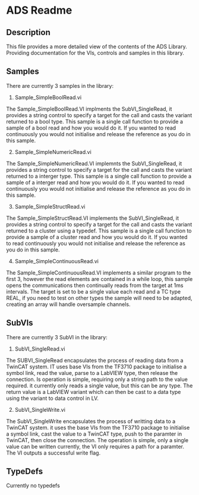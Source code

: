# ADS Readme

## Description

This file provides a more detailed view of the contents of the ADS Library. Providing documentation for the VIs, controls and samples in this library.

## Samples

There are currently 3 samples in the library:

1. Sample_SimpleBoolRead.vi

The Sample_SimpleBoolRead.VI implments the SubVI_SingleRead, it provides a string control to specify a target for the call and casts the variant returned to a bool type. This sample is a single call function to provide a sample of a bool read and how you would do it. If you wanted to read continuously you would not initialise and release the reference as you do in this sample.

2. Sample_SimpleNumericRead.vi

The Sample_SimpleNumericRead.VI implemnts the SubVI_SingleRead, it provides a string control to specify a target for the call and casts the variant returned to a interger type. This sample is a single call function to provide a sample of a interger read and how you would do it. If you wanted to read continuously you would not initialise and release the reference as you do in this sample.

3. Sample_SimpleStructRead.vi

The Sample_SimpleStructRead.VI implements the SubVI_SingleRead, it provides a string control to specify a target for the call and casts the variant returned to a cluster using a typedef. This sample is a single call function to provide a sample of a cluster read and how you would do it. If you wanted to read continuously you would not initialise and release the reference as you do in this sample.

4. Sample_SimpleContinuousRead.vi

The Sample_SimpleContinuousRead.VI implements a similar program to the first 3, however the read elements are contained in a while loop, this sample opens the communications then continually reads from the target at 1ms intervals. The target is set to be a single value each read and a TC type REAL, if you need to test on other types the sample will need to be adapted, creating an array will handle oversample channels.

## SubVIs

There are currently 3 SubVI in the library:

1. SubVI_SingleRead.vi

The SUBVI_SingleRead encapsulates the process of reading data from a TwinCAT system. IT uses base VIs from the TF3710 package to initialise a symbol link, read the value, parse to a LabVIEW type, then release the connection. Is operation is simple, requiring only a string path to the value required. it currently only reads a single value, but this can be any type. The return value is a LabVIEW variant which can then be cast to a data type using the variant to data control in LV.

2. SubVI_SingleWrite.vi

The SubVI_SingleWrite encapsulates the process of writting data to a TwinCAT system. it uses the base VIs from the TF3710 package to initialise a symbol link, cast the value to a TwinCAT type, push to the paramter in TwinCAT, then close the connection. The operation is simple, only a single value can be written currently, the VI only requires a path for a paramter. The VI outputs a successful write flag.

## TypeDefs

Currently no typedefs